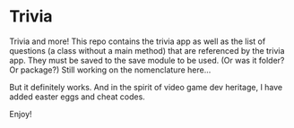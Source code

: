 # Trivia
Trivia and more!
This repo contains the trivia app as well as the list of questions (a class without a main method) that are referenced by the trivia app.
They must be saved to the save module to be used. (Or was it folder? Or package?) Still working on the nomenclature here...

But it definitely works. And in the spirit of video game dev heritage, I have added easter eggs and cheat codes. 

Enjoy!
